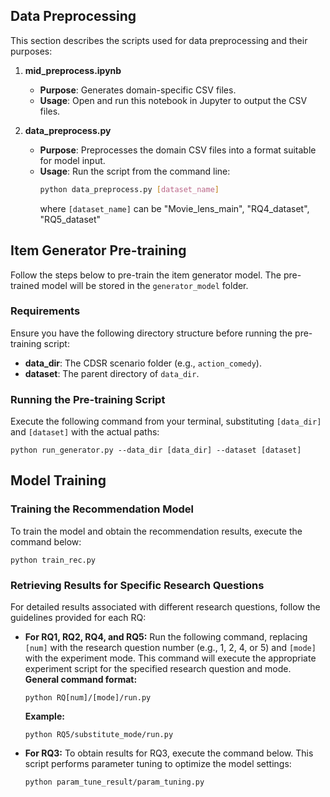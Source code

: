 ## Data Preprocessing

This section describes the scripts used for data preprocessing and their purposes:

1. **mid_preprocess.ipynb**
   - **Purpose**: Generates domain-specific CSV files.
   - **Usage**: Open and run this notebook in Jupyter to output the CSV files.

2. **data_preprocess.py**
   - **Purpose**: Preprocesses the domain CSV files into a format suitable for model input.
   - **Usage**: Run the script from the command line:
     ```bash
     python data_preprocess.py [dataset_name]
     ```
        where `[dataset_name]` can be "Movie_lens_main", "RQ4_dataset", "RQ5_dataset"
## Item Generator Pre-training

Follow the steps below to pre-train the item generator model. The pre-trained model will be stored in the `generator_model` folder.

### Requirements
Ensure you have the following directory structure before running the pre-training script:
- **data_dir**: The CDSR scenario folder (e.g., `action_comedy`).
- **dataset**: The parent directory of `data_dir`.

### Running the Pre-training Script

Execute the following command from your terminal, substituting `[data_dir]` and `[dataset]` with the actual paths:

```
python run_generator.py --data_dir [data_dir] --dataset [dataset]
```


## Model Training


### Training the Recommendation Model

To train the model and obtain the recommendation results, execute the command below:

```
python train_rec.py
```
### Retrieving Results for Specific Research Questions

For detailed results associated with different research questions, follow the guidelines provided for each RQ:
* **For RQ1, RQ2, RQ4, and RQ5:**
Run the following command, replacing `[num]` with the research question number (e.g., 1, 2, 4, or 5) and `[mode]` with the experiment mode. This command will execute the appropriate experiment script for the specified research question and mode.
 **General command format:**
    ```
    python RQ[num]/[mode]/run.py
    ```
    **Example:**
    ```
    python RQ5/substitute_mode/run.py
    ```
   
* **For RQ3:**
 To obtain results for RQ3, execute the command below. This script performs parameter tuning to optimize the model settings:
    ```
    python param_tune_result/param_tuning.py
    ```
